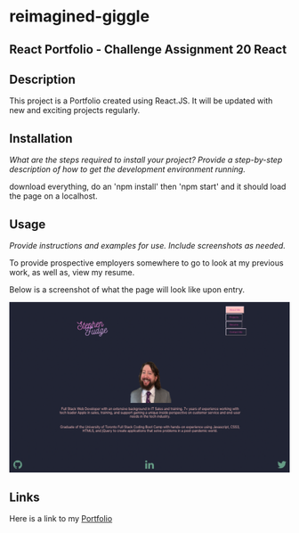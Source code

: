 # reimagined-giggle


## React Portfolio - Challenge Assignment 20 React

## Description

This project is a Portfolio created using React.JS. It will be updated with new and exciting projects regularly. 


## Installation

*What are the steps required to install your project? Provide a step-by-step description of how to get the development environment running.*

download everything, do an 'npm install' then 'npm start' and it should load the page on a localhost.

## Usage

*Provide instructions and examples for use. Include screenshots as needed.*

To provide prospective employers somewhere to go to look at my previous work, as well as, view my resume.

Below is a screenshot of what the page will look like upon entry. 

![alt text](./src/images/startpage.png)

## Links
Here is a link to my [Portfolio](https://stephenfudge.github.io/reimagined-giggle/)
